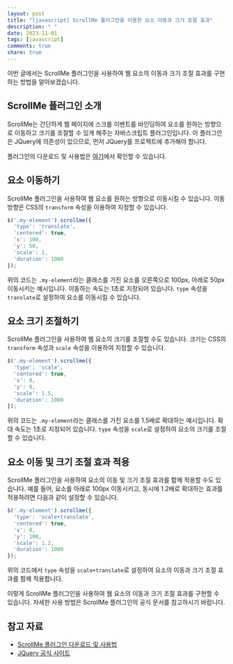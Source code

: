```yaml
---
layout: post
title: "[javascript] ScrollMe 플러그인을 이용한 요소 이동과 크기 조절 효과"
description: " "
date: 2023-11-01
tags: [javascript]
comments: true
share: true
---
```


이번 글에서는 ScrollMe 플러그인을 사용하여 웹 요소의 이동과 크기 조절 효과를 구현하는 방법을 알아보겠습니다.

## ScrollMe 플러그인 소개

ScrollMe는 간단하게 웹 페이지에 스크롤 이벤트를 바인딩하여 요소를 원하는 방향으로 이동하고 크기를 조절할 수 있게 해주는 자바스크립트 플러그인입니다. 이 플러그인은 JQuery에 의존성이 있으므로, 먼저 JQuery를 프로젝트에 추가해야 합니다.

플러그인의 다운로드 및 사용법은 [여기](https://scrollme.nckprsn.com/)에서 확인할 수 있습니다.

## 요소 이동하기

ScrollMe 플러그인을 사용하여 웹 요소를 원하는 방향으로 이동시킬 수 있습니다. 이동 방향은 CSS의 `transform` 속성을 이용하여 지정할 수 있습니다.

```javascript
$('.my-element').scrollme({
  'type': 'translate',
  'centered': true,
  'x': 100,
  'y': 50,
  'scale': 1,
  'duration': 1000
});
```

위의 코드는 `.my-element`라는 클래스를 가진 요소를 오른쪽으로 100px, 아래로 50px 이동시키는 예시입니다. 이동하는 속도는 1초로 지정되어 있습니다. `type` 속성을 `translate`로 설정하여 요소를 이동시킬 수 있습니다.

## 요소 크기 조절하기

ScrollMe 플러그인을 사용하여 웹 요소의 크기를 조절할 수도 있습니다. 크기는 CSS의 `transform` 속성과 `scale` 속성을 이용하여 지정할 수 있습니다.

```javascript
$('.my-element').scrollme({
  'type': 'scale',
  'centered': true,
  'x': 0,
  'y': 0,
  'scale': 1.5,
  'duration': 1000
});
```

위의 코드는 `.my-element`라는 클래스를 가진 요소를 1.5배로 확대하는 예시입니다. 확대 속도는 1초로 지정되어 있습니다. `type` 속성을 `scale`로 설정하여 요소의 크기를 조절할 수 있습니다.

## 요소 이동 및 크기 조절 효과 적용

ScrollMe 플러그인을 사용하여 요소의 이동 및 크기 조절 효과를 함께 적용할 수도 있습니다. 예를 들어, 요소를 아래로 100px 이동시키고, 동시에 1.2배로 확대하는 효과를 적용하려면 다음과 같이 설정할 수 있습니다.

```javascript
$('.my-element').scrollme({
  'type': 'scale+translate',
  'centered': true,
  'x': 0,
  'y': 100,
  'scale': 1.2,
  'duration': 1000
});
```

위의 코드에서 `type` 속성을 `scale+translate`로 설정하여 요소의 이동과 크기 조절 효과를 함께 적용합니다.

이렇게 ScrollMe 플러그인을 사용하여 웹 요소의 이동과 크기 조절 효과를 구현할 수 있습니다. 자세한 사용 방법은 ScrollMe 플러그인의 공식 문서를 참고하시기 바랍니다.

## 참고 자료

- [ScrollMe 플러그인 다운로드 및 사용법](https://scrollme.nckprsn.com/)
- [JQuery 공식 사이트](https://jquery.com/)